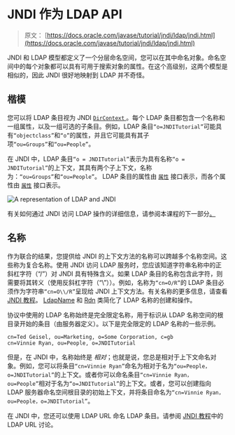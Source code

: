 # JNDI 作为 LDAP API

> 原文： [https://docs.oracle.com/javase/tutorial/jndi/ldap/jndi.html](https://docs.oracle.com/javase/tutorial/jndi/ldap/jndi.html)

JNDI 和 LDAP 模型都定义了一个分层命名空间，您可以在其中命名对象。命名空间中的每个对象都可以具有可用于搜索对象的属性。在这个高级别，这两个模型是相似的，因此 JNDI 很好地映射到 LDAP 并不奇怪。

## 楷模

您可以将 LDAP 条目视为 JNDI [`DirContext` ](https://docs.oracle.com/javase/8/docs/api/javax/naming/directory/DirContext.html)。每个 LDAP 条目都包含一个名称和一组属性，以及一组可选的子条目。例如，LDAP 条目`“o=JNDITutorial”`可能具有`“objectclass”`和`“o”`的属性，并且它可能具有其子项`“ou=Groups”`和`“ou=People”`。

在 JNDI 中，LDAP 条目`“o = JNDITutorial”`表示为具有名称`“o = JNDITutorial”`的上下文，其具有两个子上下文，名称为：`“ou=Groups”`和`“ou=People”`。 LDAP 条目的属性由 [`属性`](https://docs.oracle.com/javase/8/docs/api/javax/naming/directory/Attributes.html) 接口表示，而各个属性由 [`属性`](https://docs.oracle.com/javase/8/docs/api/javax/naming/directory/Attribute.html) 接口表示。

![A representation of LDAP and JNDI](img/293d0bf5482a248c7903ede6fe43f71f.jpg)

有关如何通过 JNDI 访问 LDAP 操作的详细信息，请参阅本课程的下一部分[。](operations.html)

## 名称

作为联合的结果，您提供给 JNDI 的上下文方法的名称可以跨越多个名称空间。这些称为复合名称。使用 JNDI 访问 LDAP 服务时，您应该知道字符串名称中的正斜杠字符（“/”）对 JNDI 具有特殊含义。如果 LDAP 条目的名称包含此字符，则需要将其转义（使用反斜杠字符（“\”））。例如，名称为`“cn=O/R”`的 LDAP 条目必须作为字符串`“cn=O\\/R”`呈现给 JNDI 上下文方法。有关名称的更多信息，请查看 [JNDI 教程](https://docs.oracle.com/javase/jndi/tutorial/beyond/names/index.html)。 [LdapName](https://docs.oracle.com/javase/8/docs/api/javax/naming/ldap/LdapName.html) 和 [Rdn](https://docs.oracle.com/javase/8/docs/api/javax/naming/ldap/Rdn.html) 类简化了 LDAP 名称的创建和操作。

协议中使用的 LDAP 名称始终是完全限定名称，用于标识从 LDAP 名称空间的根目录开始的条目（由服务器定义）。以下是完全限定的 LDAP 名称的一些示例。

```
cn=Ted Geisel, ou=Marketing, o=Some Corporation, c=gb
cn=Vinnie Ryan, ou=People, o=JNDITutorial

```

但是，在 JNDI 中，名称始终是 _相对_；也就是说，您总是相对于上下文命名对象。例如，您可以将条目`“cn=Vinnie Ryan”`命名为相对于名为`“ou=People，o=JNDITutorial”`的上下文。或者你可以命名条目`“cn=Vinnie Ryan，ou=People”`相对于名为`“o=JNDITutorial”`的上下文。或者，您可以创建指向 LDAP 服务器命名空间根目录的初始上下文，并将条目命名为`“cn=Vinnie Ryan，ou=People，o=JNDITutorial”`。

在 JNDI 中，您还可以使用 LDAP URL 命名 LDAP 条目。请参阅 [JNDI 教程](https://docs.oracle.com/javase/jndi/tutorial/ldap/misc/url.html)中的 LDAP URL 讨论。